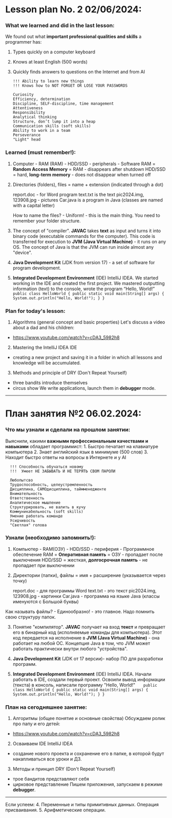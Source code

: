 # Lesson plan No. 2 02/06/2024:

### What we learned and did in the last lesson:

We found out what **important professional qualities and skills** a programmer has:
1. Types quickly on a computer keyboard
2. Knows at least English (500 words)
3. Quickly finds answers to questions on the Internet and from AI

       !!! Ability to learn new things
       !!! Knows how to NOT FORGET OR LOSE YOUR PASSWORDS

       Curiosity
       Efficiency, determination
       Discipline, SELF-discipline, time management
       Attentiveness
       Responsibility
       Analytical thinking
       Structure, don’t lump it into a heap
       Communication skills (soft skills)
       Ability to work in a team
       Perseverance
       "Light" head

### Learned (must remember!):
1. Computer - RAM (RAM) - HDD/SSD - peripherals - Software
   RAM = **Random Access Memory** = RAM - disappears after shutdown
   HDD/SSD = hard, **long-term memory** - does not disappear when turned off

2. Directories (folders), files = name + extension (indicated through a dot)

   report.doc - for Word program
   text.txt is the text
   pic2024.img, 123908.jpg - pictures
   Car.java is a program in Java (classes are named with a capital letter)

   How to name the files? - Uniform! - this is the main thing.
   You need to remember your folder structure.

3. The concept of "compiler".
   **JAVAC** takes **text** as input and turns it into binary code (executable commands for the computer).
   This code is transferred for execution to **JVM (Java Virtual Machine)** - it runs on any OS.
   The concept of Java is that the JVM can run inside almost any "device".

4. **Java Development Kit** (JDK from version 17) - a set of software for program development.

5. **Integrated Development Environment** (IDE) IntelliJ IDEA.
   We started working in the IDE and created the first project.
   We mastered outputting information (text) to the console, wrote the program “Hello, World!”
   ` public class HelloWorld {
   public static void main(String[] args) {
   System.out.println("Hello, World!");
     }
   }`

### Plan for today's lesson:
1. Algorithms (general concept and basic properties)
   Let's discuss a video about a dad and his children:
- https://www.youtube.com/watch?v=cDA3_5982h8

2. Mastering the IntelliJ IDEA IDE
- creating a new project and saving it in a folder in which all lessons and knowledge will be accumulated.

3. Methods and principle of DRY (Don't Repeat Yourself)
- three bandits introduce themselves
- circus show
  We write applications, launch them in **debugger** mode.

--------------------------------------------------

# План занятия №2 06.02.2024:

### Что мы узнали и сделали на прошлом занятии:

Выяснили, какими **важными профессиональным качествами и навыками** обладает программист:
      1. Быстро печатает на клавиатуре компьютера
      2. Знает английский язык в минимуме (500 слов)
      3. Находит быстро ответы на вопросы в Интернете и у AI
      
      !!! Способность обучаться новому
      !!!  Умеет НЕ ЗАБЫВАТЬ И НЕ ТЕРЯТЬ СВОМ ПАРОЛИ

      Любопытсво
      Трудоспособность, целеустремленность
      Дисциплина, САМОдисциплина, таймменедженте
      Внимательность
      Ответственность
      Аналитическое мышление
      Структурировать, не валить в кучу
      Коммуникабельность (soft skills)
      Умение работать команде
      Усидчивость
      "Светлая" голова

### Узнали (необходимо запомнить!):
1. Компьютер - RAM(ОЗУ) - HDD/SSD - периферия - Программное обеспечение
RAM = **Оперативная память** = ОЗУ  - пропадает после выключения
HDD/SSD = жесткая, **долгосрочная память** - не пропадает при выключении

2. Директории (папки), файлы = имя + расширение (указывается через точку)

   report.doc - для программы Word
   text.txt - это текст
    pic2024.img, 123908.jpg - картинки
    Car.java - программа на языке Java (классы именуются с Большой буквы)

  Как называть файлы? - Единообразно! - это главное. 
  Надо помнить свою структуру папок.

3. Понятие "компилятор".
**JAVAC** получает на вход **текст** и превращает его в бинарный код (исполняемые команды для компьютера).
Этот код передается на исполнение в **JVM (Java Virtual Machine)** - она работает на любой ОС.
Концепция Java в том, что JVM может работать практически внутри любого "устройства".

4. **Java Development Kit** (JDK от 17 версии)- набор ПО для разработки программ.

5. **Integrated Development Environment** (IDE) IntelliJ IDEA.
Начали работать в IDE, создали первый проект.
Освоили вывод информации (текста) в консоль, написали программу "Hello, World!"
    `   public class HelloWorld {
       public static void main(String[] args) {
       System.out.println("Hello, World!");
       }
       }`

### План на сегодняшнее занятие:
1. Алгоритмы (общее понятие и основные свойства)
   Обсуждаем ролик про папу и его детей:
- https://www.youtube.com/watch?v=cDA3_5982h8

2. Осваиваем IDE IntelliJ IDEA
- создание нового проекта и сохранение его в папке, в которой будут накапливаться все уроки и ДЗ.

3. Методы и принцип DRY (Don't Repeat Yourself)
- трое бандитов представляют себя
- цирковое представление
Пишем приложения, запускаем в режиме **debugger**.

--------------------
Если успеем:
4. Переменные и типы примитивных данных. Операция присваивания.
5. Арифметические операции.